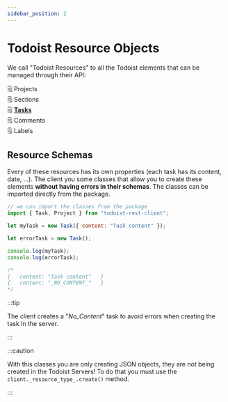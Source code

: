 ```yaml
---
sidebar_position: 2
---
```


# Todoist Resource Objects

We call "Todoist Resources" to all the Todoist elements that can be managed through their API:

🗒 Projects <br/>
🗒 Sections <br/>
🗒 [<strong>Tasks</strong>](/docs/Tasks/tasks-objects) <br/>
🗒 Comments <br/>
🗒 Labels <br/>

## Resource Schemas

Every of these resources has its own properties (each task has its content, date, ...). The client you some classes that allow you to create these elements **without having errors in their schemas**. The classes can be imported directly from the package.

```js
// we can import the classes from the package
import { Task, Project } from "todoist-rest-client";

let myTask = new Task({ content: "Task content" });

let errorTask = new Task();

console.log(myTask);
console.log(errorTask);

/*
{   content: "Task content"   }
{   content: "_NO_CONTENT_"   }
*/
```

:::tip

The client creates a "_No_Content_" task to avoid errors when creating the task in the server.

:::

:::caution

With this classes you are only creating JSON objects, they are not being created in the Todoist Servers!
To do that you must use the `client._resource_type_.create()` method.

:::
